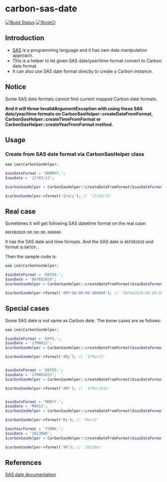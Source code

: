 # carbon-sas-date

[![Build Status](https://travis-ci.org/peter279k/carbon-sas-date.svg?branch=master)](https://travis-ci.org/peter279k/carbon-sas-date)
[![StyleCI](https://github.styleci.io/repos/237868480/shield?branch=master)](https://github.styleci.io/repos/237868480)

## Introduction

- [SAS](https://en.wikipedia.org/wiki/SAS_language) is a programming language and it has own date manipulation approach.
- This is a helper to let given SAS date/year/time format convert to Carbon date format.
- It can also use SAS date format directly to create a Carbon instance.

## Notice

Some SAS date formats cannot find current mapped Carbon date formats.

**And it will throw InvalidArgumentException with using these SAS date/year/time formats on CarbonSasHelper::createDateFromFormat, CarbonSasHelper::createTimeFromFormat or CarbonSasHelper::createYearFromFormat method.**

## Usage

### Create from SAS date format via CarbonSasHelper class

```php
use Lee\CarbonSasHelper;

$sasDateFormat = 'DDMMYY.';
$sasDate = '17/03/13';

$carbonSasHelper = CarbonSasHelper::createDateFromFormat($sasDateFormat, $sasDate); // Carbon class instance

$carbonSasHelper->format('d/m/y'); // '17/03/13'
```

## Real case

Sometimes it will get following SAS datetime format on the real case:

```06FEB2020:00:00:00.000000```

It has the SAS date and time formats. And the SAS date is `06FEB2020` and format is `DATE9.`.

Then the sample code is:

```php
use Lee\CarbonSasHelper;

$sasDateFormat = 'DATE9.';
$sasDate = '06FEB2020';
$carbonSasHelper = CarbonSasHelper::createDateFromFormat($sasDateFormat, $sasDate); // Carbon class instance

$carbonSasHelper->format('dMY:00:00:00.000000'); // '06Feb2020:00:00:00.000000'

```

## Special cases

Some SAS date is not same as Carbon date. The know cases are as follows:

```php
use Lee\CarbonSasHelper;

$sasDateFormat = 'DATE.';
$sasDate = '17MAR13';
$carbonSasHelper = CarbonSasHelper::createDateFromFormat($sasDateFormat, $sasDate); // Carbon class instance

$carbonSasHelper->format('dMy'); // '17Mar13'


$sasDateFormat = 'DATE9.';
$sasDate = '17MAR2013';
$carbonSasHelper = CarbonSasHelper::createDateFromFormat($sasDateFormat, $sasDate); // Carbon class instance

$carbonSasHelper->format('dMY'); // '17Mar2013'


$sasDateFormat = 'MONYY.';
$sasDate = 'MAR13';
$carbonSasHelper = CarbonSasHelper::createDateFromFormat($sasDateFormat, $sasDate); // Carbon class instance

$carbonSasHelper->format('My'); // 'Mar13'

$sasYearFormat = 'YYMON.';
$sasDate = '2013MAR';
$carbonSasHelper = CarbonSasHelper::createDateFromFormat($sasDateFormat, $sasDate); // Carbon class instance

$carbonSasHelper->format('YM'); // '2013Mar'
```

## References

[SAS date documentation](https://documentation.sas.com/?docsetId=lrcon&docsetTarget=p1wj0wt2ebe2a0n1lv4lem9hdc0v.htm&docsetVersion=9.4&locale=en#n1franwnd7n7yrn1kasbprbtzroo)
